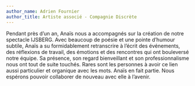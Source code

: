 ```yaml
---
author_name: Adrien Fournier
author_title: Artiste associé - Compagnie Discrète
---
```

Pendant près d’un an, Anaïs nous a accompagnés sur la création de notre spectacle IJSBERG. Avec beaucoup de poésie et une pointe d’humour subtile, Anaïs a su formidablement retranscrire à l’écrit des événements, des réflexions de travail, des émotions et des rencontres qui ont bouleversé notre équipe. Sa présence, son regard bienveillant et son professionnalisme nous ont tout de suite touchés. Rares sont les personnes à avoir ce lien aussi particulier et organique avec les mots. Anaïs en fait partie. Nous espérons pouvoir collaborer de nouveau avec elle à l’avenir.